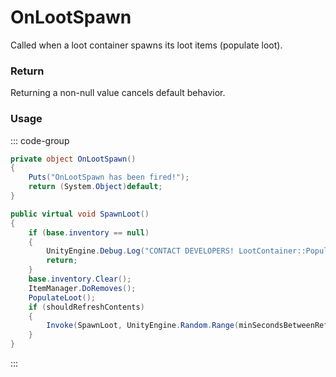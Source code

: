 # OnLootSpawn
<Badge type="info" text="Resource"/><Badge type="danger" text="Carbon Compatible"/><Badge type="warning" text="Oxide Compatible"/>
Called when a loot container spawns its loot items (populate loot).

### Return
Returning a non-null value cancels default behavior.

### Usage
::: code-group
```csharp [Example]
private object OnLootSpawn()
{
	Puts("OnLootSpawn has been fired!");
	return (System.Object)default;
}
```
```csharp [Source — Assembly-CSharp @ LootContainer]
public virtual void SpawnLoot()
{
	if (base.inventory == null)
	{
		UnityEngine.Debug.Log("CONTACT DEVELOPERS! LootContainer::PopulateLoot has null inventory!!!");
		return;
	}
	base.inventory.Clear();
	ItemManager.DoRemoves();
	PopulateLoot();
	if (shouldRefreshContents)
	{
		Invoke(SpawnLoot, UnityEngine.Random.Range(minSecondsBetweenRefresh, maxSecondsBetweenRefresh));
	}
}

```
:::
